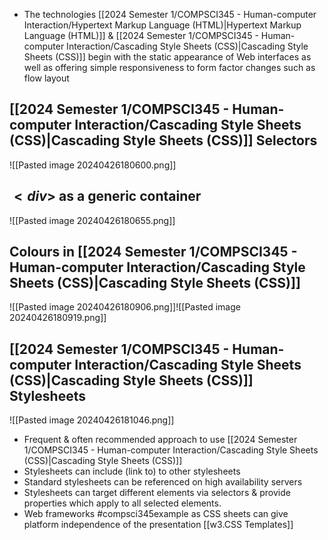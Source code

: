 - The technologies [[2024 Semester 1/COMPSCI345 - Human-computer Interaction/Hypertext Markup Language (HTML)|Hypertext Markup Language (HTML)]] & [[2024 Semester 1/COMPSCI345 - Human-computer Interaction/Cascading Style Sheets (CSS)|Cascading Style Sheets (CSS)]] begin with the static appearance of Web interfaces as well as offering simple responsiveness to form factor changes such as flow layout
## [[2024 Semester 1/COMPSCI345 - Human-computer Interaction/Cascading Style Sheets (CSS)|Cascading Style Sheets (CSS)]] Selectors
![[Pasted image 20240426180600.png]]
## $<div>$ as a generic container
![[Pasted image 20240426180655.png]]
## Colours in [[2024 Semester 1/COMPSCI345 - Human-computer Interaction/Cascading Style Sheets (CSS)|Cascading Style Sheets (CSS)]]
![[Pasted image 20240426180906.png]]![[Pasted image 20240426180919.png]]
## [[2024 Semester 1/COMPSCI345 - Human-computer Interaction/Cascading Style Sheets (CSS)|Cascading Style Sheets (CSS)]] Stylesheets
![[Pasted image 20240426181046.png]]
- Frequent & often recommended approach to use [[2024 Semester 1/COMPSCI345 - Human-computer Interaction/Cascading Style Sheets (CSS)|Cascading Style Sheets (CSS)]]
- Stylesheets can include (link to) to other stylesheets
- Standard stylesheets can be referenced on high availability servers
- Stylesheets can target different elements via selectors & provide properties which apply to all selected elements.
- Web frameworks #compsci345example as CSS sheets can give platform independence of the presentation
[[w3.CSS Templates]]